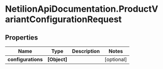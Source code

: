 # NetilionApiDocumentation.ProductVariantConfigurationRequest

## Properties
Name | Type | Description | Notes
------------ | ------------- | ------------- | -------------
**configurations** | **[Object]** |  | [optional] 
